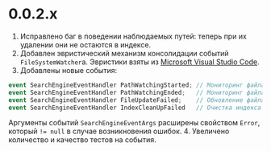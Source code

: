 # 0.0.2.x
1. Исправлено баг в поведении наблюдаемых путей: теперь при их удалении они не остаются в индексе.
2. Добавлен эвристический механизм консолидации событий `FileSystemWatcher`а. Эвристики взяты из [Microsoft Visual Studio Code](https://github.com/Microsoft/vscode-filewatcher-windows/blob/master/FileWatcher/EventProcessor.cs).
3. Добавлены новые события:
``` C#
event SearchEngineEventHandler PathWatchingStarted; // Мониторинг файла/папки начат
event SearchEngineEventHandler PathWatchingEnded;   // Мониторинг файла/папки закончен
event SearchEngineEventHandler FileUpdateFailed;    // Обновление файла закончилось не удалось
event SearchEngineEventHandler IndexCleanUpFailed   // Очистка индекса закончилась не удалось
```
Аргументы событий `SearchEngineEventArgs` расширены свойством `Error`, который `!= null` в случае возникновения ошибок.
4. Увеличено количество и качество тестов на события.
